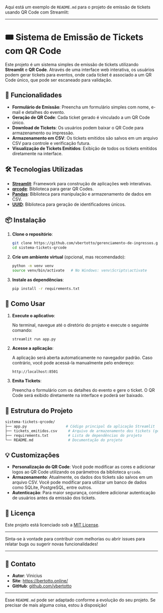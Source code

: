 Aqui está um exemplo de `README.md` para o projeto de emissão de tickets usando QR Code com Streamlit:

---

# 🎟️ Sistema de Emissão de Tickets com QR Code

Este projeto é um sistema simples de emissão de tickets utilizando **Streamlit** e **QR Code**. Através de uma interface web interativa, os usuários podem gerar tickets para eventos, onde cada ticket é associado a um QR Code único, que pode ser escaneado para validação.

## 🚀 Funcionalidades

- **Formulário de Emissão**: Preencha um formulário simples com nome, e-mail e detalhes do evento.
- **Geração de QR Code**: Cada ticket gerado é vinculado a um QR Code único.
- **Download de Tickets**: Os usuários podem baixar o QR Code para armazenamento ou impressão.
- **Armazenamento em CSV**: Os tickets emitidos são salvos em um arquivo CSV para controle e verificação futura.
- **Visualização de Tickets Emitidos**: Exibição de todos os tickets emitidos diretamente na interface.

## 🛠️ Tecnologias Utilizadas

- **[Streamlit](https://streamlit.io/)**: Framework para construção de aplicações web interativas.
- **[qrcode](https://pypi.org/project/qrcode/)**: Biblioteca para gerar QR Codes.
- **[Pandas](https://pandas.pydata.org/)**: Biblioteca para manipulação e armazenamento de dados em CSV.
- **[UUID](https://docs.python.org/3/library/uuid.html)**: Biblioteca para geração de identificadores únicos.

## 📦 Instalação

1. **Clone o repositório**:

   ```bash
   git clone https://github.com/vbertotto/gerenciamento-de-ingressos.git
   cd sistema-tickets-qrcode
   ```

2. **Crie um ambiente virtual** (opcional, mas recomendado):

   ```bash
   python -m venv venv
   source venv/bin/activate   # No Windows: venv\Scripts\activate
   ```

3. **Instale as dependências**:

   ```bash
   pip install -r requirements.txt
   ```

## 🔧 Como Usar

1. **Execute o aplicativo**:

   No terminal, navegue até o diretório do projeto e execute o seguinte comando:

   ```bash
   streamlit run app.py
   ```

2. **Acesse a aplicação**:

   A aplicação será aberta automaticamente no navegador padrão. Caso contrário, você pode acessá-la manualmente pelo endereço:
   ```
   http://localhost:8501
   ```

3. **Emita Tickets**:

   Preencha o formulário com os detalhes do evento e gere o ticket. O QR Code será exibido diretamente na interface e poderá ser baixado.

## 📁 Estrutura do Projeto

```bash
sistema-tickets-qrcode/
├── app.py                  # Código principal da aplicação Streamlit
├── tickets_emitidos.csv     # Arquivo de armazenamento dos tickets (gerado automaticamente)
├── requirements.txt         # Lista de dependências do projeto
└── README.md                # Documentação do projeto
```

## 💡 Customizações

- **Personalização do QR Code**: Você pode modificar as cores e adicionar logos ao QR Code utilizando os parâmetros da biblioteca `qrcode`.
- **Armazenamento**: Atualmente, os dados dos tickets são salvos em um arquivo CSV. Você pode modificar para utilizar um banco de dados como SQLite, PostgreSQL, entre outros.
- **Autenticação**: Para maior segurança, considere adicionar autenticação de usuários antes da emissão dos tickets.

## 📝 Licença

Este projeto está licenciado sob a [MIT License](LICENSE).

---

Sinta-se à vontade para contribuir com melhorias ou abrir issues para relatar bugs ou sugerir novas funcionalidades!

---

## 📧 Contato

- **Autor**: Vinicius
- **Site**: https://bertotto.online/
- **GitHub**: [github.com/vbertotto](https://github.com/vbertotto)

---

Esse `README.md` pode ser adaptado conforme a evolução do seu projeto. Se precisar de mais alguma coisa, estou à disposição!
